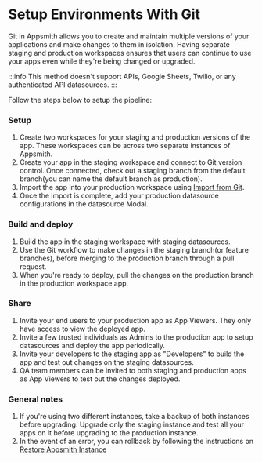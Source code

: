 # Setup Environments With Git

Git in Appsmith allows you to create and maintain multiple versions of your applications and make changes to them in isolation. Having separate staging and production workspaces ensures that users can continue to use your apps even while they're being changed or upgraded.

:::info
This method doesn't support APIs, Google Sheets, Twilio, or any authenticated API datasources.
:::

Follow the steps below to setup the pipeline:

### Setup

1. Create two workspaces for your staging and production versions of the app. These workspaces can be across two separate instances of Appsmith.
2. Create your app in the staging workspace and connect to Git version control. Once connected, check out a staging branch from the default branch(you can name the default branch as production).
3. Import the app into your production workspace using [Import from Git](/advanced-concepts/version-control-with-git/import-from-repository).
4. Once the import is complete, add your production datasource configurations in the datasource Modal.

### Build and deploy
1. Build the app in the staging workspace with staging datasources. 
2. Use the Git workflow to make changes in the staging branch(or feature branches), before merging to the production branch through a pull request.
3. When you're ready to deploy, pull the changes on the production branch in the production workspace app.

### Share
1. Invite your end users to your production app as App Viewers. They only have access to view the deployed app.
2. Invite a few trusted individuals as Admins to the production app to setup datasources and deploy the app periodically.
3. Invite your developers to the staging app as "Developers" to build the app and test out changes on the staging datasources.
4. QA team members can be invited to both staging and production apps as App Viewers to test out the changes deployed.

### General notes
1. If you're using two different instances, take a backup of both instances before upgrading. Upgrade only the staging instance and test all your apps on it before upgrading to the production instance.
2. In the event of an error, you can rollback by following the instructions on [Restore Appsmith Instance](/getting-started/setup/instance-management/appsmithctl#restore-appsmith-instance)
